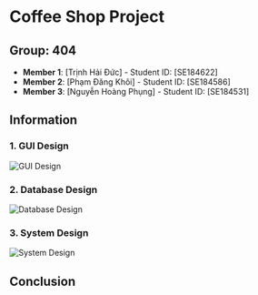 # Coffee Shop Project

## Group: 404

- **Member 1**: [Trịnh Hải Đức] - Student ID: [SE184622]
- **Member 2**: [Phạm Đăng Khôi] - Student ID: [SE184586]
- **Member 3**: [Nguyễn Hoàng Phụng] - Student ID: [SE184531]

## Information

### 1. GUI Design
![GUI Design](link_to_your_gui_image)

### 2. Database Design
![Database Design](link_to_your_database_image)

### 3. System Design
![System Design](link_to_your_system_image)

## Conclusion


